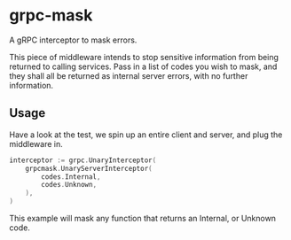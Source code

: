 # grpc-mask

A gRPC interceptor to mask errors.

This piece of middleware intends to stop sensitive information from being returned to calling services. Pass in a list of codes you wish to mask, and they shall all be returned as internal server errors, with no further information.

## Usage 

Have a look at the test, we spin up an entire client and server, and plug the middleware in.

```go
interceptor := grpc.UnaryInterceptor(
    grpcmask.UnaryServerInterceptor(
        codes.Internal,
        codes.Unknown,
    ),
)
```

This example will mask any function that returns an Internal, or Unknown code.